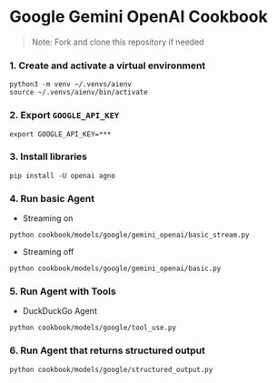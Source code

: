 # Google Gemini OpenAI Cookbook

> Note: Fork and clone this repository if needed

### 1. Create and activate a virtual environment

```shell
python3 -m venv ~/.venvs/aienv
source ~/.venvs/aienv/bin/activate
```

### 2. Export `GOOGLE_API_KEY`

```shell
export GOOGLE_API_KEY=***
```

### 3. Install libraries

```shell
pip install -U openai agno
```

### 4. Run basic Agent

- Streaming on

```shell
python cookbook/models/google/gemini_openai/basic_stream.py
```

- Streaming off

```shell
python cookbook/models/google/gemini_openai/basic.py
```

### 5. Run Agent with Tools

- DuckDuckGo Agent

```shell
python cookbook/models/google/tool_use.py
```


### 6. Run Agent that returns structured output

```shell
python cookbook/models/google/structured_output.py
```

